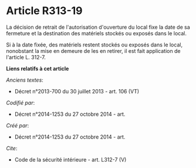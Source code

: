 # Article R313-19

La décision de retrait de l'autorisation d'ouverture du local fixe la date de sa fermeture et la destination des matériels
stockés ou exposés dans le local. 

Si à la date fixée, des matériels restent stockés ou exposés dans le local, nonobstant la mise en demeure de les en retirer,
il est fait application de l'article L. 312-7.

**Liens relatifs à cet article**

_Anciens textes_:

  - Décret n°2013-700 du 30 juillet 2013 - art. 106 (VT)

_Codifié par_:

  - Décret n°2014-1253 du 27 octobre 2014 - art.

_Créé par_:

  - Décret n°2014-1253 du 27 octobre 2014 - art.

_Cite_:

  - Code de la sécurité intérieure - art. L312-7 (V)
